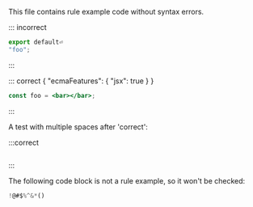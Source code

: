 This file contains rule example code without syntax errors.

::: incorrect

```js
export default⏎
"foo";
```

:::

::: correct { "ecmaFeatures": { "jsx": true } }

```jsx
const foo = <bar></bar>;
```

:::

A test with multiple spaces after 'correct':
<!-- markdownlint-disable-next-line no-trailing-spaces -->
:::correct  

```js
```

:::

The following code block is not a rule example, so it won't be checked:

```js
!@#$%^&*()
```
